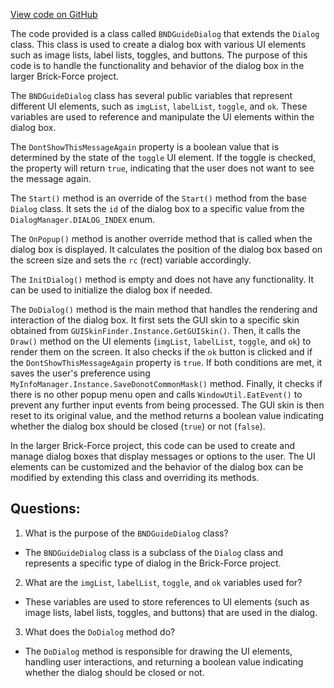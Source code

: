 [View code on GitHub](https://github.com/TieHaxJan/Brick-Force/Assembly-CSharp\BNDGuideDialog.cs)

The code provided is a class called `BNDGuideDialog` that extends the `Dialog` class. This class is used to create a dialog box with various UI elements such as image lists, label lists, toggles, and buttons. The purpose of this code is to handle the functionality and behavior of the dialog box in the larger Brick-Force project.

The `BNDGuideDialog` class has several public variables that represent different UI elements, such as `imgList`, `labelList`, `toggle`, and `ok`. These variables are used to reference and manipulate the UI elements within the dialog box.

The `DontShowThisMessageAgain` property is a boolean value that is determined by the state of the `toggle` UI element. If the toggle is checked, the property will return `true`, indicating that the user does not want to see the message again.

The `Start()` method is an override of the `Start()` method from the base `Dialog` class. It sets the `id` of the dialog box to a specific value from the `DialogManager.DIALOG_INDEX` enum.

The `OnPopup()` method is another override method that is called when the dialog box is displayed. It calculates the position of the dialog box based on the screen size and sets the `rc` (rect) variable accordingly.

The `InitDialog()` method is empty and does not have any functionality. It can be used to initialize the dialog box if needed.

The `DoDialog()` method is the main method that handles the rendering and interaction of the dialog box. It first sets the GUI skin to a specific skin obtained from `GUISkinFinder.Instance.GetGUISkin()`. Then, it calls the `Draw()` method on the UI elements (`imgList`, `labelList`, `toggle`, and `ok`) to render them on the screen. It also checks if the `ok` button is clicked and if the `DontShowThisMessageAgain` property is `true`. If both conditions are met, it saves the user's preference using `MyInfoManager.Instance.SaveDonotCommonMask()` method. Finally, it checks if there is no other popup menu open and calls `WindowUtil.EatEvent()` to prevent any further input events from being processed. The GUI skin is then reset to its original value, and the method returns a boolean value indicating whether the dialog box should be closed (`true`) or not (`false`).

In the larger Brick-Force project, this code can be used to create and manage dialog boxes that display messages or options to the user. The UI elements can be customized and the behavior of the dialog box can be modified by extending this class and overriding its methods.
## Questions: 
 1. What is the purpose of the `BNDGuideDialog` class?
- The `BNDGuideDialog` class is a subclass of the `Dialog` class and represents a specific type of dialog in the Brick-Force project.

2. What are the `imgList`, `labelList`, `toggle`, and `ok` variables used for?
- These variables are used to store references to UI elements (such as image lists, label lists, toggles, and buttons) that are used in the dialog.

3. What does the `DoDialog` method do?
- The `DoDialog` method is responsible for drawing the UI elements, handling user interactions, and returning a boolean value indicating whether the dialog should be closed or not.